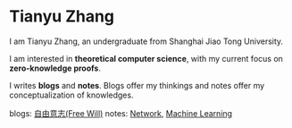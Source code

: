 # Tianyu Zhang

I am Tianyu Zhang, an undergraduate from Shanghai Jiao Tong University.

I am interested in **theoretical computer science**, with my current focus on **zero-knowledge proofs**.

I writes **blogs** and **notes**. Blogs offer my thinkings and notes offer my conceptualization of knowledges.

blogs: [自由意志(Free Will)](https://zhangtian-yu.github.io/blogs/free_will.pdf)
notes: [Network](https://zhangtian-yu.github.io/notes/network),
[Machine Learning](https://zhangtian-yu.github.io/notes/machine_learning)



